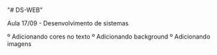 "# DS-WEB" 

Aula 17/09 - Desenvolvimento de sistemas

º Adicionando cores no texto
º Adicionando background
º Adicionando imagens